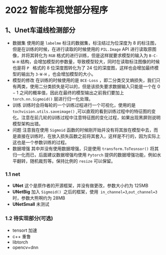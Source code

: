 # 2022 智能车视觉部分程序

## 1、Unet车道线检测部分
- 数据集
使用的是 `labelme` 标注的数据集，标注结过为位深度为 8 的标注图，但是在训练的时候，在进行读取的时候使用的 `PIL.Image` API 进行读取原图像，并将其转化为 `RGB` 格式的进行训练，但是这样就要求模型的输入为 `B-C-W-H` 结构，会增加模型的参数量，导致模型较大，同时在读取标注图像的时候也是将 `P ` 格式的 8 位深度图转化为了 24 位的深度图，这样也会增加最终模型的输出为 `3-W-H` ，也会增加模型的大小。
- 模型的修改
在训练的时候使用的是 `BCE-Loss` ，即二分类交叉熵损失，我们只有两类，使用二分类损失是可以的，但是该损失要求数据输入只能是一个在  $0-1$ 之间的概率值，因此在最终的模型输出之前我们要加上 `torch.nn.Sigmoid()` 层进行归一化处理。
- 训练
训练时会将每轮的一个训练过程进行一个可视化，使用的是 `tochvision.utils.saveimage()` ,可以直观的看到训练过程中的特征图的变化。注意在前几轮的训练过程中注意特征图的变化过程，如果出现黑屏则说明模型架构出错。
- 问题
注意我在使用 `Sigmoid` 函数的时候刚开始并没有将其放在模型中去，而是直接在训练时，在放入损失函数之前将其套入，这样是不行的，因为实际上这也是一个参数训练的过程。
- 数据增强
其中并没有使用数据增强，只是使用 `transform.ToTesnsor()` 将其归一化而已，后面建议数据增强均使用 `Pytorch` 提供的数据增强功能，例如水平翻转，随机裁剪等。保持比例的 `resize` 可以保留。

### 1.1 net
- **UNet**
这个是原作者的开源框架，并没有做更改，参数大小约为 125MB
- **UNetBig**
加入 `Sigmoid() `之后的框架，使用` in_channel=3`,`out_channel=3` 时，参数大熊啊约为 28MB
- **UNetSmall**
未测试

### 1.2 待实现部分(可选)

- tensort 加速
- c++ 重鲁
- libtorch
- opencv+dnn
